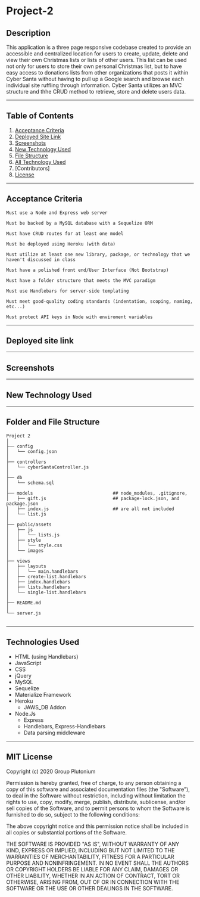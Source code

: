 # Project-2

## Description
This application is a three page responsive codebase created to provide an accessible and centralized location for users to create, update, delete and view their own Christmas lists or lists of other users. This list can be used not only for users to store their own personal Christmas list, but to have easy access to donations lists from other organizations that posts it within Cyber Santa without having to pull up a Google search and browse each individual site ruffling through information. Cyber Santa utilizes an MVC structure and thhe CRUD method to retrieve, store and delete users data.

***

## Table of Contents

1. [Acceptance Criteria](#crit)
2. [Deployed Site Link](#link) 
3. [Screenshots](#scrshot)
4. [New Technology Used](#newtech)
5. [File Structure](#filestruc)
6. [All Technology Used](#tech)
7. [Contributors]
7. [License](#lice)

***

<a name="crit"></a>

## Acceptance Criteria 

```
Must use a Node and Express web server

Must be backed by a MySQL database with a Sequelize ORM

Must have CRUD routes for at least one model

Must be deployed using Heroku (with data)

Must utilize at least one new library, package, or technology that we haven't discussed in class

Must have a polished front end/User Interface (Not Bootstrap)

Must have a folder structure that meets the MVC paradigm

Must use Handlebars for server-side templating

Must meet good-quality coding standards (indentation, scoping, naming, etc...)

Must protect API keys in Node with enviroment variables
```
***

<a name="link"></a>

## Deployed site link


***

<a name="scrshot"></a>

## Screenshots

***

<a name="newtech"></a>

## New Technology Used

***

<a name="filestruc"></a>

## Folder and File Structure

```
Project 2
│
├── config                   
│   └── config.json                       
│          
├── controllers 
│   └── cyberSantaController.js             
│
├── db 
│   └── schema.sql
│
├── models                              ## node_modules, .gitignore, 
│   ├── gift.js                         ## package-lock.json, and package.json 
│   ├── index.js                        ## are all not included
│   └── list.js  
│
├── public/assets 
│   ├── js
│   │   └── lists.js 
│   ├── style
│   │   └── style.css 
│   └── images 
│
├── views 
│   ├── layouts 
│   │   └── main.handlebars 
│   ├── create-list.handlebars
│   ├── index.handlebars
│   ├── lists.handlebars
│   └── single-list.handlebars
│    
├── README.md
│
└── server.js                 
 
```
***

<a name="tech"></a>

## Technologies Used

* HTML (using Handlebars)
* JavaScript
* CSS 
* jQuery
* MySQL
* Sequelize
* Materialize Framework
* Heroku
    * JAWS_DB Addon
* Node.Js
   * Express
   * Handlebars, Express-Handlebars
   * Data parsing middleware

***

<a name="lice"></a>

## MIT License

Copyright (c) 2020 Group Plutonium

Permission is hereby granted, free of charge, to any person obtaining a copy
of this software and associated documentation files (the "Software"), to deal
in the Software without restriction, including without limitation the rights
to use, copy, modify, merge, publish, distribute, sublicense, and/or sell
copies of the Software, and to permit persons to whom the Software is
furnished to do so, subject to the following conditions:

The above copyright notice and this permission notice shall be included in all
copies or substantial portions of the Software.

THE SOFTWARE IS PROVIDED "AS IS", WITHOUT WARRANTY OF ANY KIND, EXPRESS OR
IMPLIED, INCLUDING BUT NOT LIMITED TO THE WARRANTIES OF MERCHANTABILITY,
FITNESS FOR A PARTICULAR PURPOSE AND NONINFRINGEMENT. IN NO EVENT SHALL THE
AUTHORS OR COPYRIGHT HOLDERS BE LIABLE FOR ANY CLAIM, DAMAGES OR OTHER
LIABILITY, WHETHER IN AN ACTION OF CONTRACT, TORT OR OTHERWISE, ARISING FROM,
OUT OF OR IN CONNECTION WITH THE SOFTWARE OR THE USE OR OTHER DEALINGS IN THE
SOFTWARE.
